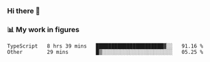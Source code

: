 ### Hi there 👋

### 📊 My work in figures

<!--START_SECTION:waka-->

```text
TypeScript   8 hrs 39 mins   ██████████████████████▓░░   91.16 %
Other        29 mins         █▒░░░░░░░░░░░░░░░░░░░░░░░   05.25 %
```

<!--END_SECTION:waka-->
